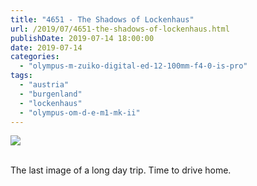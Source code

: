 ```yaml
---
title: "4651 - The Shadows of Lockenhaus"
url: /2019/07/4651-the-shadows-of-lockenhaus.html
publishDate: 2019-07-14 18:00:00
date: 2019-07-14
categories: 
  - "olympus-m-zuiko-digital-ed-12-100mm-f4-0-is-pro"
tags: 
  - "austria"
  - "burgenland"
  - "lockenhaus"
  - "olympus-om-d-e-m1-mk-ii"
---
```

<div class="container">
<div class="center"><a target="_blank" href="https://d25zfm9zpd7gm5.cloudfront.net/1200x1200/2018/20180402_150510_lr.jpg"><img class="webfeedsFeaturedVisual" src="https://d25zfm9zpd7gm5.cloudfront.net/0600x0600/2018/20180402_150510_lr.jpg" /></a></div>
</div>
<br />

The last image of a long day trip. Time to drive home.